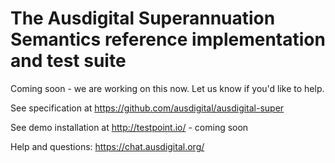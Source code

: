 # The Ausdigital Superannuation Semantics reference implementation and test suite

Coming soon - we are working on this now.  Let us know if you'd like to help.

See specification at https://github.com/ausdigital/ausdigital-super

See demo installation at http://testpoint.io/ - coming soon

Help and questions: https://chat.ausdigital.org/
